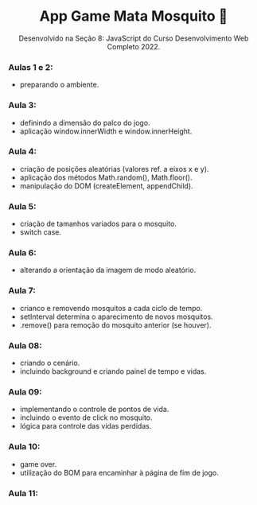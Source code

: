 <div align="center">

# App Game Mata Mosquito 🦟
Desenvolvido na Seção 8: JavaScript do Curso Desenvolvimento Web Completo 2022.

</div>

### Aulas 1 e 2: 
- preparando o ambiente.

### Aula 3:
- definindo a dimensão do palco do jogo.
- aplicação window.innerWidth e window.innerHeight.

### Aula 4:
- criação de posições aleatórias (valores ref. a eixos x e y).
- aplicação dos métodos Math.random(), Math.floor().
- manipulação do DOM (createElement, appendChild).

### Aula 5:
- criação de tamanhos variados para o mosquito.
- switch case.

### Aula 6:
- alterando a orientação da imagem de modo aleatório.

### Aula 7:
- crianco e removendo mosquitos a cada ciclo de tempo.
- setInterval determina o aparecimento de novos mosquitos.
- .remove() para remoção do mosquito anterior (se houver).

### Aula 08: 
- criando o cenário.
- incluindo background e criando painel de tempo e vidas.

### Aula 09:
- implementando o controle de pontos de vida.
- incluindo o evento de click no mosquito.
- lógica para controle das vidas perdidas.

### Aula 10:
- game over.
- utilização do BOM para encaminhar à página de fim de jogo.

### Aula 11: